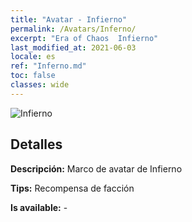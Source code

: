 ```yaml
---
title: "Avatar - Infierno"
permalink: /Avatars/Inferno/
excerpt: "Era of Chaos  Infierno"
last_modified_at: 2021-06-03
locale: es
ref: "Inferno.md"
toc: false
classes: wide
---
```

 ![Infierno](/images/a/avatarFrame_3.png)

## Detalles

 **Descripción:** Marco de avatar de Infierno 

 **Tips:** Recompensa de facción 

 **Is available:**  - 

